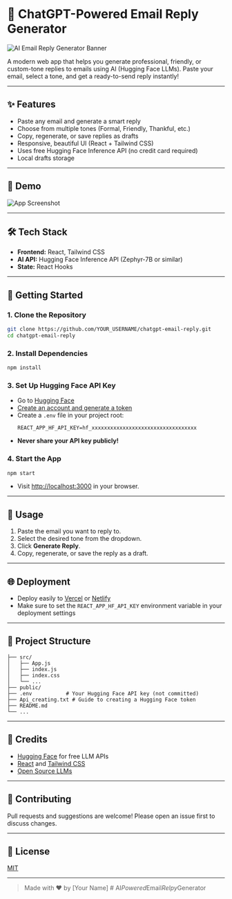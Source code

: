 # 📧 ChatGPT-Powered Email Reply Generator

![AI Email Reply Generator Banner](https://user-images.githubusercontent.com/placeholder/banner.png)

A modern web app that helps you generate professional, friendly, or custom-tone replies to emails using AI (Hugging Face LLMs). Paste your email, select a tone, and get a ready-to-send reply instantly!

---

## ✨ Features
- Paste any email and generate a smart reply
- Choose from multiple tones (Formal, Friendly, Thankful, etc.)
- Copy, regenerate, or save replies as drafts
- Responsive, beautiful UI (React + Tailwind CSS)
- Uses free Hugging Face Inference API (no credit card required)
- Local drafts storage

---

## 🚀 Demo
![App Screenshot](https://user-images.githubusercontent.com/placeholder/screenshot.png)

---

## 🛠️ Tech Stack
- **Frontend:** React, Tailwind CSS
- **AI API:** Hugging Face Inference API (Zephyr-7B or similar)
- **State:** React Hooks

---

## 🏁 Getting Started

### 1. **Clone the Repository**
```bash
git clone https://github.com/YOUR_USERNAME/chatgpt-email-reply.git
cd chatgpt-email-reply
```

### 2. **Install Dependencies**
```bash
npm install
```

### 3. **Set Up Hugging Face API Key**
- Go to [Hugging Face](https://huggingface.co/)
- [Create an account and generate a token](./Api_creating.txt)
- Create a `.env` file in your project root:
  ```env
  REACT_APP_HF_API_KEY=hf_xxxxxxxxxxxxxxxxxxxxxxxxxxxxxxxxxx
  ```
- **Never share your API key publicly!**

### 4. **Start the App**
```bash
npm start
```
- Visit [http://localhost:3000](http://localhost:3000) in your browser.

---

## 📝 Usage
1. Paste the email you want to reply to.
2. Select the desired tone from the dropdown.
3. Click **Generate Reply**.
4. Copy, regenerate, or save the reply as a draft.

---

## 🌐 Deployment
- Deploy easily to [Vercel](https://vercel.com/) or [Netlify](https://netlify.com/)
- Make sure to set the `REACT_APP_HF_API_KEY` environment variable in your deployment settings

---

## 📂 Project Structure
```
├── src/
│   ├── App.js
│   ├── index.js
│   ├── index.css
│   └── ...
├── public/
├── .env           # Your Hugging Face API key (not committed)
├── Api_creating.txt # Guide to creating a Hugging Face token
├── README.md
└── ...
```

---

## 🙏 Credits
- [Hugging Face](https://huggingface.co/) for free LLM APIs
- [React](https://react.dev/) and [Tailwind CSS](https://tailwindcss.com/)
- [Open Source LLMs](https://huggingface.co/models)

---

## 📣 Contributing
Pull requests and suggestions are welcome! Please open an issue first to discuss changes.

---

## 📄 License
[MIT](LICENSE)

---

> Made with ❤️ by [Your Name]
#   A I _ P o w e r e d _ E m a i l _ R e l p y _ G e n e r a t o r  
 
